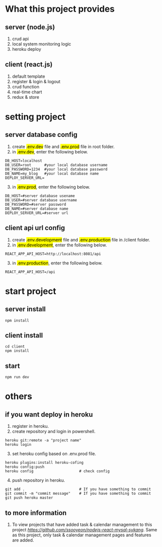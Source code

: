 # What this project provides

## server (node.js)

1. crud api
2. local system monitoring logic
3. heroku deploy

## client (react.js)

1. default template
2. register & login & logout
3. crud function
4. real-time chart
5. redux & store

# setting project

## server database config

1. create <mark>.env.dev</mark> file and <mark>.env.prod</mark> file in root folder.
2. in <mark>.env.dev</mark>, enter the following below.

```
DB_HOST=localhost
DB_USER=root      #your local database username
DB_PASSWORD=1234  #your local database password
DB_NAME=my_blog   #your local database name
DEPLOY_SERVER_URL=
```

3. in <mark>.env.prod</mark>, enter the following below.

```
DB_HOST=#server database usename
DB_USER=#server database username
DB_PASSWORD=#server password
DB_NAME=#server database name
DEPLOY_SERVER_URL=#server url
```

## client api url config

1. create <mark>.env.development</mark> file and <mark>.env.production</mark> file in /client folder.
2. in <mark>.env.development</mark>, enter the following below.

```
REACT_APP_API_HOST=http://localhost:8081/api
```

3. in <mark>.env.production</mark>, enter the following below.

```
REACT_APP_API_HOST=/api
```

# start project

## server install

```
npm install
```

## client install

```
cd client
npm install
```

## start

```
npm run dev
```

# others

## if you want deploy in heroku

1. register in heroku.
2. create repository and login in powershell.

```
heroku git:remote -a "project name"
heroku login
```

3. set heroku config based on .env.prod file.

```
heroku plugins:install heroku-cofing
heroku config:push
heroku config                     # check config
```

4. push repository in heroku.

```
git add .                         # If you have something to commit
git commit -m "commit message"    # If you have something to commit
git push heroku master
```

## to more information

1. To view projects that have added task & calendar management to this project *https://github.com/ssooyeon/nodejs-react-mysql-sykang*. Same as this project, only task & calendar management pages and features are added.

